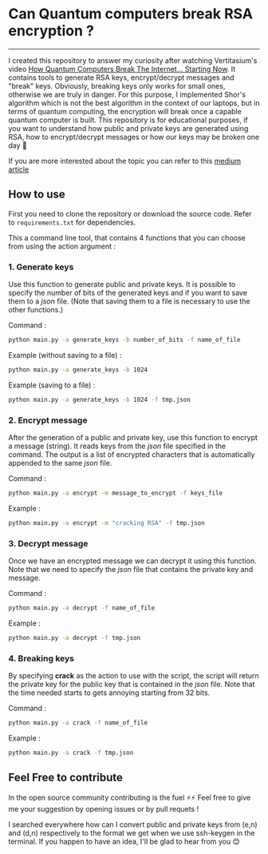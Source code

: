 # Can Quantum computers break RSA encryption ?
----------------------------------------------

I created this repository to answer my curiosity after watching Vertitasium's video [How Quantum Computers Break The Internet... Starting Now](https://www.youtube.com/watch?v=-UrdExQW0cs). It contains tools to generate RSA keys, encrypt/decrypt messages and "break" keys. Obviously, breaking keys only works for small ones, otherwise we are truly in danger. For this purpose, I implemented Shor's algorithm which is not the best algorithm in the context of our laptops, but in terms of quantum computing, the encryption will break once a capable quantum computer is built. This repository is for educational purposes, if you want to understand how public and private keys are generated using RSA, how to encrypt/decrypt messages or how our keys may be broken one day 🫠

If you are more interested about the topic you can refer to this [medium article]()

## How to use
First you need to clone the repository or download the source code. Refer to `requirements.txt` for dependencies.

This a command line tool, that contains 4 functions that you can choose from using the action argument :

### 1. Generate keys

Use this function to generate public and private keys. It is possible to specify the number of bits of the generated keys and if you want to save them to a *json* file. (Note that saving them to a file is necessary to use the other functions.)

Command :

```bash
python main.py -a generate_keys -b number_of_bits -f name_of_file
```

Example (without saving to a file) :

```bash
python main.py -a generate_keys -b 1024
```

Example (saving to a file) :

```bash
python main.py -a generate_keys -b 1024 -f tmp.json
```

### 2. Encrypt message
After the generation of a public and private key, use this function to encrypt a message (string). It reads keys from the *json* file specified in the command. The output is a list of encrypted characters that is automatically appended to the same *json* file.

Command :

```bash
python main.py -a encrypt -m message_to_encrypt -f keys_file
```

Example :

```bash
python main.py -a encrypt -m "cracking RSA" -f tmp.json
```

### 3. Decrypt message
Once we have an encrypted message we can decrypt it using this function. Note that we need to specify the *json* file that contains the private key and message.

Command :

```bash
python main.py -a decrypt -f name_of_file
```

Example :

```bash
python main.py -a decrypt -f tmp.json
```

### 4. Breaking keys
By specifying **crack** as the action to use with the script, the script will return the private key for the public key that is contained in the *json* file. Note that the time needed starts to gets annoying starting from 32 bits.

Command :

```bash
python main.py -a crack -f name_of_file
```

Example :

```bash
python main.py -a crack -f tmp.json
```

## Feel Free to contribute
In the open source community contributing is the fuel ⚡⚡ Feel free to give me your suggestion by opening issues or by pull requets !

I searched everywhere how can I convert public and private keys from (e,n) and (d,n) respectively to the format we get when we use ssh-keygen in the terminal. If you happen to have an idea, I'll be glad to hear from you 😊
